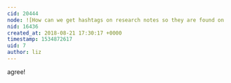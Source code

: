 ```yaml
---
cid: 20444
node: ![How can we get hashtags on research notes so they are found on Twitter?](../notes/kullboys/06-06-2018/how-can-we-get-hashtags-on-research-notes-so-they-are-found-on-twitter)
nid: 16436
created_at: 2018-08-21 17:30:17 +0000
timestamp: 1534872617
uid: 7
author: liz
---
```


agree!